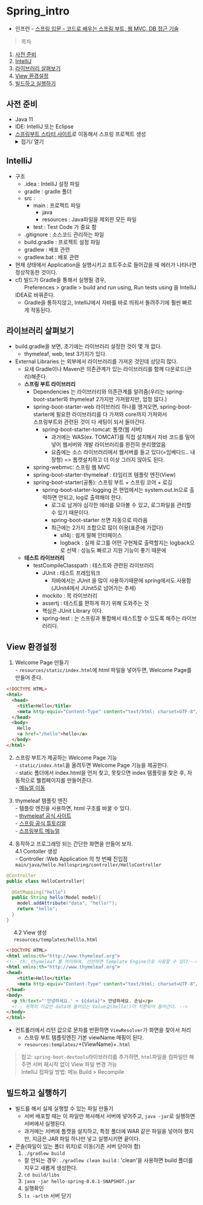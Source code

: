# Spring_intro
 * 인프런 - [스프링 입문 - 코드로 배우는 스프링 부트, 웹 MVC, DB 접근 기술](https://inf.run/MysH)
 > 목차
 1. [사전 준비](#사전-준비)
 2. [IntelliJ](#IntelliJ)
 3. [라이브러리 살펴보기](#라이브러리-살펴보기)
 4. [View 환경설정](#View-환경설정)
 5. [빌드하고 실행하기](#빌드하고-실행하기)
 
## 사전 준비
  * Java 11
  * IDE: IntelliJ 또는 Eclipse
  * [스프링부트 스타터 사이트](https://start.spring.io)로 이동해서 스프링 프로젝트 생성 
    <details markdown="1">
      <summary>접기/ 열기</summary>
         <div>
          </br>
          ㅁ 스프링 부트 기반으로 스프링 관련 프로젝트를 만들어주는 사이트</br>
          </br>
          &nbsp;ㅇ Project(필요한 라이브러리를 가져오고, 빌드하는 라이프사이클을 관리해주는 툴)</br>
            &nbsp;&nbsp;&nbsp;- Maven Project : 과거에 사용</br>
            &nbsp;&nbsp;&nbsp;- Gradle Project : 최근에는 넘어오는 추세</br>
          </br>
          &nbsp;ㅇ Language - Java</br>
          </br>
          &nbsp;ㅇ Spring Boot</br>
            &nbsp;&nbsp;&nbsp;- 2.3.x</br>
          </br>
          &nbsp;ㅇ Project Metadata</br>
            &nbsp;&nbsp;&nbsp;- Group : com.example : com.spring</br>
            &nbsp;&nbsp;&nbsp;- Artifact : 빌드되었을 때 어떤 결과물 = 프로젝트 명과 비슷 : hello-spring</br>
            &nbsp;&nbsp;&nbsp;- Name, Description, Packagename </br>
          </br>
          &nbsp;ㅇ Dependencies(어떤 라이브러리를 땡겨 쓸 것인가?)</br>
            &nbsp;&nbsp;&nbsp;- Spring Web : 웹 프로젝트를 만들것이기에 사용</br> 
            &nbsp;&nbsp;&nbsp;- Thymeleaf : HTML을 만들어주는 탬플릿 엔진</br>
          </br>
          GENERATE : 다운로드
        </div>
    </details>
    
## IntelliJ
  * 구조
    - .idea : IntelliJ 설정 파일
    - gradle : gradle 폴더
    - src : 
      - main : 프로젝트 파일
        - java
        - resources : Java파일을 제외한 모든 파일
      - test : Test Code 가 중요 함
    - .gitignore : 소스코드 관리하는 파일
    - build.gradle : 프로젝트 설정 파일
    - gradlew : 배포 관련
    - gradlew.bat : 배포 관련
  * 현재 상태에서 Application을 실행시키고 포트주소로 들어갔을 때 에러가 나타나면 정상작동한 것이다.
  * cf) 빌드가 Gradle을 통해서 실행될 경우, </br>
    &nbsp;&nbsp;&nbsp;&nbsp;&nbsp;&nbsp;Preferences > gradle > build and run using, Run tests using 을 IntelliJ IDEA로 바꿔준다.
    * Gradle을 통하지않고, IntelliJ에서 자바를 바로 띄워서 돌려주기에 훨씬 빠르게 작동된다.

## 라이브러리 살펴보기
  * build.gradle을 보면, 초기에는 라이브러리 설정한 것이 몇 개 없다.
    * thymeleaf, web, test 3가지가 있다.
  * External Libraries 는 외부에서 라이브러리를 가져온 것인데 상당히 많다.
    * 요새 Gradle이나 Maven은 의존관계가 있는 라이브러리를 함께 다운로드(관리)해준다.
    * **스프링 부트 라이브러리**
      * Dependencies 는 라이브러리와 의존관계를 알려줌(우리는 spring-boot-starter와 thymeleaf 2가지만 가져왔지만, 엄청 많다.)            
      * spring-boot-starter-web 라이브러리 하나를 땡겨오면, spring-boot-starter에 필요한 라이브러리를 다 가져와 core까지 가져와서</br>
        스프링부트와 관련된 것이 다 세팅이 되서 돌아간다.
        * spring-boot-starter-tomcat: 톰캣(웹 서버)
          * 과거에는 WAS(ex. TOMCAT)를 직접 설치해서 자바 코드를 밀어넣어 웹서버와 개발 라이브러리를 완전히 분리했었음
          * 요즘에는 소스 라이브러리에서 웹서버를 들고 있다(=임베디드.. 내장형) => 톰캣설치하고 더 이상 그러지 않아도 된다.        
      * spring-webmvc: 스프링 웹 MVC
      * spring-boot-starter-thymeleaf : 타임리프 템플릿 엔진(View)
      * spring-boot-starter(공통): 스프링 부트 + 스프링 코어 + 로깅
        * spring-boot-starter-logging 은 현업에서는 system.out.ln으로 출력하면 안되고, log로 출력해야 한다.
          * 로그로 남겨야 심각한 에러를 모아볼 수 있고, 로그파일을 관리할 수 있기 때문이다.
          * spring-boot-starter 쓰면 자동으로 따라옴
          * 최근에는 2가지 조합으로 많이 이용(표준에 가깝다)
            * slf4j : 쉽게 말해 인터페이스
            * logback : 실제 로그를 어떤 구현체로 출력할지는 logback으로 선택 : 성능도 빠르고 지원 기능이 좋기 때문에
    * **테스트 라이브러리**
      * testCompileClasspath : 테스트와 관련된 라이브러리
        * JUnit : 테스트 프레임워크
          * 자바에서는 JUnit 을 많이 사용하기때문에 spring에서도 사용함(JUnit4에서 JUnit5로 넘어가는 추세)
        * mockito : 목 라이브러리
        * assertj : 테스트를 편하게 하기 위해 도와주는 것
        * 핵심은 JUnit Library 이다.
        * spring-test : 는 스프링과 통합해서 테스트할 수 있도록 해주는 라이브러리다.
        
## View 환경설정
  1. Welcome Page 만들기 </br>
    - `resources/static/index.html`에 html 파일을 넣어두면, Welcome Page를 만들어 준다.
  ```html
  <!DOCTYPE HTML>
  <html>
    <head>
      <title>Hello</title>
      <meta http-equiv="Content-Type" content="text/html; charset=UTF-8"/>
    </head>
    <body>
      Hello
      <a href="/hello">hello</a>
    </body>
  </html>
  ```
  2. 스프링 부트가 제공하는 Welcome Page 기능</br>
    - `static/index.html`을 올려두면 Welcome Page 기능을 제공한다.</br>
    - static 폴더에서 index.html을 먼저 찾고, 못찾으면 index 템플릿을 찾은 후, 자동적으로 웰컴페이지를 만들어준다.</br>
    - [메뉴얼 이동](https://docs.spring.io/spring-boot/docs/2.3.1.RELEASE/reference/html/spring-boot-features.html#boot-features-spring-mvc-welcome-page)
    
  3. thymeleaf 템플릿 엔진</br>
    - 템플릿 엔진을 사용하면, html 구조를 바꿀 수 있다.</br>
    - [thymeleaf 공식 사이트](https://www.thymeleaf.org/)</br>
    - [스프링 공식 튜토리얼](https://spring.io/guides/gs/serving-web-content)</br>
    - [스프링부트 메뉴얼](https://docs.spring.io/spring-boot/docs/2.3.1.RELEASE/reference/html/spring-boot-features.html#boot-features-spring-mvc-template-engines)

  4. 동작하고 프로그래밍 되는 간단한 화면을 만들어 보자.</br>
  4.1 Contoller 생성</br>
    - Controller :Web Application 의 첫 번째 진입점
  `main/java/hello.hellospring/controller/HelloController`
  ```java
  @Controller
  public class HelloController{
  
    @GetMapping("hello")
    public String hello(Model model){
      model.addAttribute("data", "hello!");
      return "hello";
    }
  }
  ```
  
&nbsp;&nbsp;&nbsp;&nbsp;  4.2 View 생성</br> 
&nbsp;&nbsp;&nbsp;&nbsp;  `resources/templates/helllo.html`
  ```html
  <!DOCTYPE HTML>
  <html xmlns:th="http://www.thymeleaf.org">
  <!-- th: thymeleaf 를 의미하며, 선언하면 Template Engine으로 사용할 수 있다.-->
  <html xmlns:th="http://www.thymeleaf.org">
  <head>
      <title>Hello</title>
      <meta http-equiv="Content-Type" content="text/html; charset=UTF-8"/>
  </head>
  <body>
    <p th:text="'안녕하세요.' + ${data}"> 안녕하세요. 손님</p>
    <!-- 위쪽의 키값인 data에 들어있는 Value값(hello!)이 치환되어 들어간다. -->
  </body>
  </html>
  ```
  * 컨트롤러에서 리턴 값으로 문자를 반환하면 `ViewResolver`가 화면을 찾아서 처리
    * 스프링 부트 템플릿엔진 기본 viewName 매핑이 된다.
    * `resources:templates/`+{ViewName}+`.html`
    
  > 참고: `spring-boot-devtools`라이브러리를 추가하면, `html`파일을 컴파일만 해주면 서버 재시작 없이 View 파일 변경 가능</br>
    IntelliJ 컴파일 방법: 메뉴 Build > Recompile
    
 ## 빌드하고 실행하기
  * 빌드를 해서 실제 실행할 수 있는 파일 만들기
    * 서버 배포할 때는 이 파일만 복사해서 서버에 넣어주고, `java -jar`로 실행하면 서버에서 실행된다.
    * 과거에는 서버에 톰캣을 설치하고, 특정 폴더에 WAR 같은 파일을 넣어야 했지만, 지금은 JAR 파일 하나만 넣고 실행시키면 끝이다.
  * 콘솔(파일이 있는 폴더 위치)로 이동(기존 서버 닫아야 함)
    1. `./gradlew build`
      * 잘 안되는 경우: `./gradlew clean build` : 'clean'을 사용하면 build 폴더를 지우고 새롭게 생성한다.
    2. `cd build/libs`
    3. `java -jar hello-spring-0.0.1-SNAPSHOT.jar`
    4. 실행확인
    5. `ls -arlth` 서버 닫기

